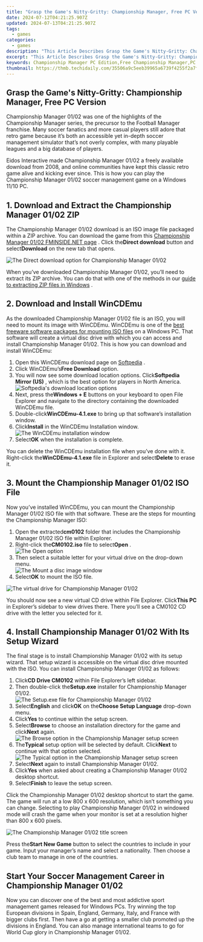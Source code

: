```yaml
---
title: "Grasp the Game's Nitty-Gritty: Championship Manager, Free PC Version!"
date: 2024-07-12T04:21:25.907Z
updated: 2024-07-13T04:21:25.907Z
tags:
  - games
categories:
  - games
description: "This Article Describes Grasp the Game's Nitty-Gritty: Championship Manager, Free PC Version!"
excerpt: "This Article Describes Grasp the Game's Nitty-Gritty: Championship Manager, Free PC Version!"
keywords: Championship Manager PC Edition,Free Championship Manager,PC Strategy Game Championship,Downloadable Football Management Game,Free Sports Manager Simulator,Championship Edition Strategy Game,Ultimate Football Management Game
thumbnail: https://thmb.techidaily.com/35506a9c5eeb39965a6739f4255f2a7fd3073f2c89e35224944b9c79ce0abec8.jpg
---
```


## Grasp the Game's Nitty-Gritty: Championship Manager, Free PC Version

 Championship Manager 01/02 was one of the highlights of the Championship Manager series, the precursor to the Football Manager franchise. Many soccer fanatics and more casual players still adore that retro game because it’s both an accessible yet in-depth soccer management simulator that’s not overly complex, with many playable leagues and a big database of players.

 Eidos Interactive made Championship Manager 01/02 a freely available download from 2008, and online communities have kept this classic retro game alive and kicking ever since. This is how you can play the Championship Manager 01/02 soccer management game on a Windows 11/10 PC.

## 1\. Download and Extract the Championship Manager 01/02 ZIP

 The Championship Manager 01/02 download is an ISO image file packaged within a ZIP archive. You can download the game from this [Championship Manager 01/02 FMINSIDE.NET page](https://fminside.net/downloads/full-game/170-championship-manager-0102) . Click the**Direct download** button and select**Download** on the new tab that opens.

![The Direct download option for Championship Manager 01/02](https://static1.makeuseofimages.com/wordpress/wp-content/uploads/2023/07/direct-download-option.jpg)

 When you’ve downloaded Championship Manager 01/02, you’ll need to extract its ZIP archive. You can do that with one of the methods in our [guide to extracting ZIP files in Windows](https://www.makeuseof.com/how-to-extract-zip-files-windows-11/) .

## 2\. Download and Install WinCDEmu

 As the downloaded Championship Manager 01/02 file is an ISO, you will need to mount its image with WinCDEmu. WinCDEmu is one of the [best freeware software packages for mounting ISO files](https://www.makeuseof.com/tag/3-free-alternatives-daemon-tools-mounting-image-files/) on a Windows PC. That software will create a virtual disc drive with which you can access and install Championship Manager 01/02\. This is how you can download and install WinCDEmu:

1. Open this WinCDEmu download page on [Softpedia](https://www.softpedia.com/get/CD-DVD-Tools/Virtual-CD-DVD-Rom/WinCDEmu.shtml) .
2. Click WinCDEmu’s**Free Download** option.
3. You will now see some download location options. Click**Softpedia Mirror (US)** , which is the best option for players in North America.  
![Softpedia's download location options](https://static1.makeuseofimages.com/wordpress/wp-content/uploads/2023/07/download-location-options.jpg)
4. Next, press the**Windows + E** buttons on your keyboard to open File Explorer and navigate to the directory containing the downloaded WinCDEmu file.
5. Double-click**WinCDEmu-4.1.exe** to bring up that software’s installation window.
6. Click**Install** in the WinCDEmu Installation window.  
![The WinCDEmu installation window](https://static1.makeuseofimages.com/wordpress/wp-content/uploads/2023/07/wincdemu-install-window.jpg)
7. Select**OK** when the installation is complete.

 You can delete the WinCDEmu installation file when you’ve done with it. Right-click the**WinCDEmu-4.1.exe** file in Explorer and select**Delete** to erase it.

## 3\. Mount the Championship Manager 01/02 ISO File

 Now you’ve installed WinCDEmu, you can mount the Championship Manager 01/02 ISO file with that software. These are the steps for mounting the Championship Manager ISO:

1. Open the extracted**cm0102** folder that includes the Championship Manager 01/02 ISO file within Explorer.
2. Right-click the**CM0102.iso** file to select**Open** .  
![The Open option](https://static1.makeuseofimages.com/wordpress/wp-content/uploads/2023/07/the-open-option.jpg)
3. Then select a suitable letter for your virtual drive on the drop-down menu.  
![The Mount a disc image window](https://static1.makeuseofimages.com/wordpress/wp-content/uploads/2023/07/mount-a-disc-image-window.jpg)
4. Select**OK** to mount the ISO file.

![The virtual drive for Championship Manager 01/02](https://static1.makeuseofimages.com/wordpress/wp-content/uploads/2023/07/the-virtual-cd-drive.jpg)

 You should now see a new virtual CD drive within File Explorer. Click**This PC** in Explorer’s sidebar to view drives there. There you’ll see a CM0102 CD drive with the letter you selected for it.

## 4\. Install Championship Manager 01/02 With Its Setup Wizard

 The final stage is to install Championship Manager 01/02 with its setup wizard. That setup wizard is accessible on the virtual disc drive mounted with the ISO. You can install Championship Manager 01/02 as follows:

1. Click**CD Drive CM0102** within File Explorer’s left sidebar.
2. Then double-click the**Setup.exe** installer for Championship Manager 01/02.  
![The Setup.exe file for Championship Manager 01/02](https://static1.makeuseofimages.com/wordpress/wp-content/uploads/2023/07/the-setup-exe-file.jpg)
3. Select**English** and click**OK** on the**Choose Setup Language** drop-down menu.
4. Click**Yes** to continue within the setup screen.
5. Select**Browse** to choose an installation directory for the game and click**Next** again.  
![The Browse option in the Championship Manager setup screen](https://static1.makeuseofimages.com/wordpress/wp-content/uploads/2023/07/the-browse-option.jpg)
6. The**Typical** setup option will be selected by default. Click**Next** to continue with that option selected.  
![The Typical option in the Championship Manager setup screen](https://static1.makeuseofimages.com/wordpress/wp-content/uploads/2023/07/the-typical-option.jpg)
7. Select**Next** again to install Championship Manager 01/02.
8. Click**Yes** when asked about creating a Championship Manager 01/02 desktop shortcut.
9. Select**Finish** to leave the setup screen.

 Click the Championship Manager 01/02 desktop shortcut to start the game. The game will run at a low 800 x 600 resolution, which isn’t something you can change. Selecting to play Championship Manager 01/02 in windowed mode will crash the game when your monitor is set at a resolution higher than 800 x 600 pixels.

![The Championship Manager 01/02 title screen](https://static1.makeuseofimages.com/wordpress/wp-content/uploads/2023/07/championship-manager-game.jpg)

 Press the**Start New Game** button to select the countries to include in your game. Input your manager’s name and select a nationality. Then choose a club team to manage in one of the countries.

## Start Your Soccer Management Career in Championship Manager 01/02

 Now you can discover one of the best and most addictive sport management games released for Windows PCs. Try winning the top European divisions in Spain, England, Germany, Italy, and France with bigger clubs first. Then have a go at getting a smaller club promoted up the divisions in England. You can also manage international teams to go for World Cup glory in Championship Manager 01/02.


<ins class="adsbygoogle"
     style="display:block"
     data-ad-format="autorelaxed"
     data-ad-client="ca-pub-7571918770474297"
     data-ad-slot="1223367746"></ins>



<ins class="adsbygoogle"
     style="display:block"
     data-ad-client="ca-pub-7571918770474297"
     data-ad-slot="8358498916"
     data-ad-format="auto"
     data-full-width-responsive="true"></ins>




